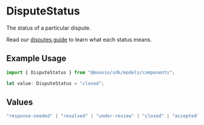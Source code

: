 # DisputeStatus

The status of a particular dispute. 

Read our [disputes guide](https://docs.moov.io/guides/money-movement/accept-payments/card-acceptance/disputes/#dispute-statuses) to learn what each status means.

## Example Usage

```typescript
import { DisputeStatus } from "@moovio/sdk/models/components";

let value: DisputeStatus = "closed";
```

## Values

```typescript
"response-needed" | "resolved" | "under-review" | "closed" | "accepted" | "expired" | "won" | "lost"
```